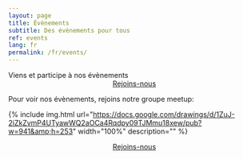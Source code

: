 ```yaml
---
layout: page
title: Évènements
subtitle: Des évènements pour tous
ref: events
lang: fr
permalink: /fr/events/
---
```


<div class="header-page-image-events">
    <div class="row">
        <div class="col-xs-12 slogan">
            Viens et participe à nos évènements
        </div>
        <div class="col-xs-12" style="text-align:center">
            <a class="btn btn-green" href="https://www.meetup.com/programming-contest-paris">Rejoins-nous</a>
        </div>
    </div>
</div>


Pour voir nos évènements, rejoins notre groupe meetup:

{% include img.html
url="https://docs.google.com/drawings/d/1ZuJ-2iZkZvmP4UTyawWQ2aOCa4Rqdpy09TJMmu18xew/pub?w=941&amp;h=253"
width="100%"
description="" %}
    
<div style="text-align: center">
    <a class="btn btn-green" href="https://www.meetup.com/programming-contest-paris">Rejoins-nous</a>
</div>
